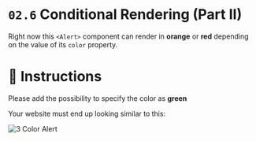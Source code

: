 # `02.6` Conditional Rendering (Part II)

Right now this `<Alert>` component can render in **orange** or **red** depending on the value of its `color` property.

# :speech_balloon: Instructions

Please add the possibility to specify the color as **green**

Your website must end up looking similar to this:

![3 Color Alert](/asset/3-color-alert.png)